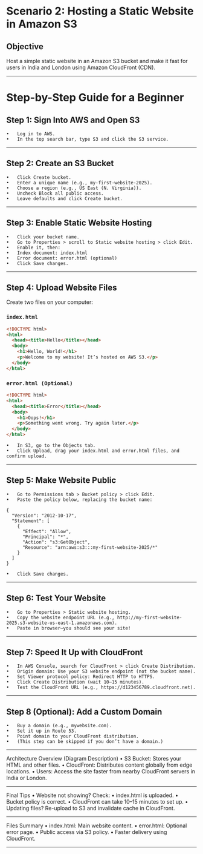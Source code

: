 # Scenario 2: Hosting a Static Website in Amazon S3

## Objective

Host a simple static website in an Amazon S3 bucket and make it fast for users in India and London using Amazon CloudFront (CDN).

---

# Step-by-Step Guide for a Beginner

## Step 1: Sign Into AWS and Open S3
	•	Log in to AWS.
	•	In the top search bar, type S3 and click the S3 service.

---

## Step 2: Create an S3 Bucket
	•	Click Create bucket.
	•	Enter a unique name (e.g., my-first-website-2025).
	•	Choose a region (e.g., US East (N. Virginia)).
	•	Uncheck Block all public access.
	•	Leave defaults and click Create bucket.

---

## Step 3: Enable Static Website Hosting
	•	Click your bucket name.
	•	Go to Properties > scroll to Static website hosting > click Edit.
	•	Enable it, then:
	•	Index document: index.html
	•	Error document: error.html (optional)
	•	Click Save changes.

---

## Step 4: Upload Website Files

Create two files on your computer:

### `index.html`

```html
<!DOCTYPE html>
<html>
  <head><title>Hello</title></head>
  <body>
    <h1>Hello, World!</h1>
    <p>Welcome to my website! It’s hosted on AWS S3.</p>
  </body>
</html>
```

### `error.html (Optional)`

```html
<!DOCTYPE html>
<html>
  <head><title>Error</title></head>
  <body>
    <h1>Oops!</h1>
    <p>Something went wrong. Try again later.</p>
  </body>
</html>
```


	•	In S3, go to the Objects tab.
	•	Click Upload, drag your index.html and error.html files, and confirm upload.

---

## Step 5: Make Website Public
	•	Go to Permissions tab > Bucket policy > click Edit.
	•	Paste the policy below, replacing the bucket name:

```
{
  "Version": "2012-10-17",
  "Statement": [
    {
      "Effect": "Allow",
      "Principal": "*",
      "Action": "s3:GetObject",
      "Resource": "arn:aws:s3:::my-first-website-2025/*"
    }
  ]
}
```

	•	Click Save changes.

---

## Step 6: Test Your Website
	•	Go to Properties > Static website hosting.
	•	Copy the website endpoint URL (e.g., http://my-first-website-2025.s3-website-us-east-1.amazonaws.com).
	•	Paste in browser—you should see your site!

---

## Step 7: Speed It Up with CloudFront
	•	In AWS Console, search for CloudFront > click Create Distribution.
	•	Origin domain: Use your S3 website endpoint (not the bucket name).
	•	Set Viewer protocol policy: Redirect HTTP to HTTPS.
	•	Click Create Distribution (wait 10–15 minutes).
	•	Test the CloudFront URL (e.g., https://d123456789.cloudfront.net).

---

## Step 8 (Optional): Add a Custom Domain
	•	Buy a domain (e.g., mywebsite.com).
	•	Set it up in Route 53.
	•	Point domain to your CloudFront distribution.
	•	(This step can be skipped if you don’t have a domain.)

---

Architecture Overview (Diagram Description)
	•	S3 Bucket: Stores your HTML and other files.
	•	CloudFront: Distributes content globally from edge locations.
	•	Users: Access the site faster from nearby CloudFront servers in India or London.

---

Final Tips
	•	Website not showing? Check:
	•	index.html is uploaded.
	•	Bucket policy is correct.
	•	CloudFront can take 10–15 minutes to set up.
	•	Updating files? Re-upload to S3 and invalidate cache in CloudFront.

---

Files Summary
	•	index.html: Main website content.
	•	error.html: Optional error page.
	•	Public access via S3 policy.
	•	Faster delivery using CloudFront.

---
